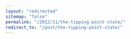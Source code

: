 ```yaml
---
layout: "redirected"
sitemap: "false"
permalink: "/2012/11/the-tipping-point-state/"
redirect_to: "/post/the-tipping-point-state/"
---
```




